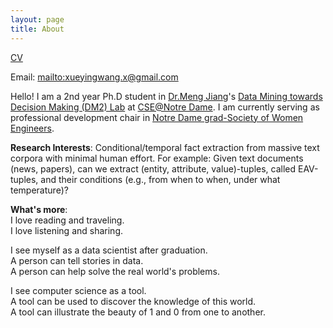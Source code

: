 ```yaml
---
layout: page
title: About
---
```


<a href="../source/cv_xueying.pdf" download="cv_xueying.pdf">CV</a>

Email: <mailto:xueyingwang.x@gmail.com>

Hello! I am a 2nd year Ph.D student in <a rel="mjiang" href="http://www.meng-jiang.com/">Dr.Meng Jiang</a>'s <a rel="dm2" href="http://www.meng-jiang.com/lab.html">Data Mining towards Decision Making (DM2) Lab</a> at <a rel="ndcse" href="http://cse.nd.edu/">CSE@Notre Dame</a>. I am currently serving as professional development chair in <a rel="ndswe" href="https://engineering.nd.edu/student-organizations/swe/gradswe">Notre Dame grad-Society of Women Engineers</a>. 

<strong>Research Interests</strong>: 
Conditional/temporal fact extraction from massive text corpora with minimal human effort. For example: Given text documents (news, papers), can we extract (entity, attribute, value)-tuples, called EAV-tuples, and their conditions (e.g., from when to when, under what temperature)? 

<strong>What's more</strong>:  
I love reading and traveling.  
I love listening and sharing.  

I see myself as a data scientist after graduation.  
A person can tell stories in data.  
A person can help solve the real world's problems. 

I see computer science as a tool.  
A tool can be used to discover the knowledge of this world.  
A tool can illustrate the beauty of 1 and 0 from one to another. 
